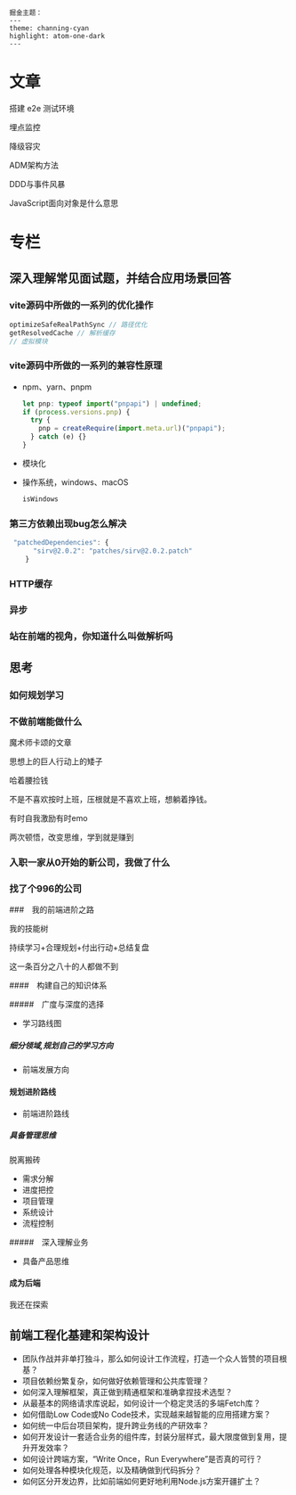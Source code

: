 

```
掘金主题： 
---
theme: channing-cyan
highlight: atom-one-dark
---
```

# 文章

搭建 e2e 测试环境

埋点监控

降级容灾

ADM架构方法

DDD与事件风暴

JavaScript面向对象是什么意思

# 专栏

## 深入理解常见面试题，并结合应用场景回答

### vite源码中所做的一系列的优化操作

```js
optimizeSafeRealPathSync // 路径优化
getResolvedCache // 解析缓存
// 虚拟模块    
```

### vite源码中所做的一系列的兼容性原理

- npm、yarn、pnpm

  ````js
  let pnp: typeof import("pnpapi") | undefined;
  if (process.versions.pnp) {
    try {
      pnp = createRequire(import.meta.url)("pnpapi");
    } catch (e) {}
  }
  ````

- 模块化

- 操作系统，windows、macOS

  ````js
  isWindows
  ````

### 第三方依赖出现bug怎么解决

````js
 "patchedDependencies": {
      "sirv@2.0.2": "patches/sirv@2.0.2.patch"
    }
````

### HTTP缓存

### 异步

### 站在前端的视角，你知道什么叫做解析吗

## 思考

### 如何规划学习

### 不做前端能做什么

魔术师卡颂的文章

思想上的巨人行动上的矮子

哈着腰捡钱

不是不喜欢按时上班，压根就是不喜欢上班，想躺着挣钱。

有时自我激励有时emo

两次顿悟，改变思维，学到就是赚到

### 入职一家从0开始的新公司，我做了什么

### 找了个996的公司

###　我的前端进阶之路

我的技能树

持续学习+合理规划+付出行动+总结复盘

这一条百分之八十的人都做不到

####　构建自己的知识体系

#####　广度与深度的选择

- 学习路线图

##### 细分领域,规划自己的学习方向

- 前端发展方向

#### 规划进阶路线

- 前端进阶路线

##### 具备管理思维

脱离搬砖

- 需求分解
- 进度把控
- 项目管理
- 系统设计
- 流程控制

#####　深入理解业务

- 具备产品思维

#### 成为后端

我还在探索

## 前端工程化基建和架构设计

- 团队作战并非单打独斗，那么如何设计工作流程，打造一个众人皆赞的项目根基？
- 项目依赖纷繁复杂，如何做好依赖管理和公共库管理？
- 如何深入理解框架，真正做到精通框架和准确拿捏技术选型？
- 从最基本的网络请求库说起，如何设计一个稳定灵活的多端Fetch库？
- 如何借助Low Code或No Code技术，实现越来越智能的应用搭建方案？
- 如何统一中后台项目架构，提升跨业务线的产研效率？
- 如何开发设计一套适合业务的组件库，封装分层样式，最大限度做到复用，提升开发效率？
- 如何设计跨端方案，“Write Once，Run Everywhere”是否真的可行？
- 如何处理各种模块化规范，以及精确做到代码拆分？
- 如何区分开发边界，比如前端如何更好地利用Node.js方案开疆扩土？

